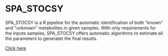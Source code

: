 # SPA_STOCSY

SPA_STOCSY is a R pipeline for the automatic identification of both "known" and "unknown" metabolites in given samples. 
With only requirements for the inputs samples, SPA_STOCSY offers automatic algorithms to estimate all the parameters to generatet the final results.


[Click here](https://wanliw96.github.io/SPA_STOCSY/spa_stocsy_menu.html)

